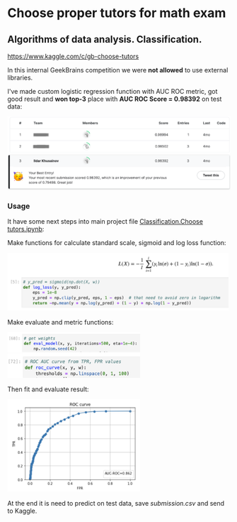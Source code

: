 # Choose proper tutors for math exam

## Algorithms of data analysis. Classification. 

https://www.kaggle.com/c/gb-choose-tutors

In this internal GeekBrains competition we were **not allowed** to use external libraries.

I've made custom logistic regression function with AUC ROC metric, got good result and **won top-3** place with **AUC ROC Score = 0.98392** on test data:

<img src="img/3-rd place.png"  width="800">


### Usage

It have some next steps into main project file [Classification.Choose tutors.ipynb](https://github.com/hildar/choose-tutors/blob/main/Classification.%20Choose%20tutors.ipynb):

Make functions for calculate standard scale, sigmoid and log loss function:

<img src="img/logloss.png"  width="500">

Make evaluate and metric functions:

<img src="img/evaluate.png"  width="300">
<img src="img/roc.png"  width="300">

Then fit and evaluate result:

<img src="img/roc curve.png"  width="300">

At the end it is need to predict on test data, save *submission.csv* and send to Kaggle.

